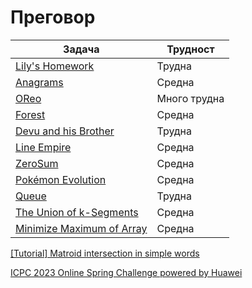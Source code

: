 # Преговор

| Задача | Трудност |
| ----- | ----- |
| [Lily's Homework](https://www.hackerrank.com/challenges/lilys-homework/problem?isFullScreen=true&fbclid=IwAR2qjwSyKeML8ElIP4roXycohUqiPFWYLaeAk1GBi4qeRoe1G2WjE9zlgXI) | Трудна |
| [Anagrams](https://csacademy.com/contest/archive/task/anagrams/statement/?fbclid=IwAR1d-uxBIXq8RJ3d1E-skA_vjw6u3ajMzilGzz7OAbafSpfbfAvJaDJLkKU) | Средна |
| [OReo](https://arena.infosbg.com/#/catalog/687/problem/101747) | Много трудна |
| [Forest](https://judge.openfmi.net/practice/open_contest?contest_id=209&fbclid=IwAR2-XCOCGTktzJweWOeO8cWdSGWPpa8WAZ4Q_TCNLM_8Ob3Ihj2kGnDerKs) | Средна |
| [Devu and his Brother](https://codeforces.com/problemset/problem/439/D?fbclid=IwAR0auzNADDNPmX78eJx-7zVqAb-vggEdH25Iz5AR53TcvqTWiuvoRqpb1kg) | Трудна |
| [Line Empire](https://codeforces.com/contest/1659/problem/C?fbclid=IwAR05WnN6NPAtUMocgLM-l_kA9GSsEJBRHa-aHDMlY0fCR8l_B2mzFZoZy6g) | Средна |
| [ZeroSum](https://action.informatika.bg/problems/65?fbclid=IwAR2qjwSyKeML8ElIP4roXycohUqiPFWYLaeAk1GBi4qeRoe1G2WjE9zlgXI) | Средна |
| [Pokémon Evolution](https://csacademy.com/contest/archive/task/pokemon-evolution/?fbclid=IwAR3h3w8HB8oiFAPIIDZc6HkrlKGmI82tBSiebgaxmkGl9nPwX6ipLgHnLXY) | Средна |
| [Queue](https://codeforces.com/contest/141/problem/C) | Трудна |
| [The Union of k-Segments](https://codeforces.com/contest/612/problem/D) | Средна |
| [Minimize Maximum of Array](https://leetcode.com/problems/minimize-maximum-of-array/description/) | Средна |

[[Tutorial] Matroid intersection in simple words](https://codeforces.com/blog/entry/69287)

[ICPC 2023 Online Spring Challenge powered by Huawei](https://codeforces.com/blog/entry/112838)

